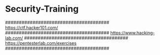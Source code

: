 # Security-Training
######################################
https://ctf.hacker101.com/
######################################
https://www.hacking-lab.com/
######################################
https://pentesterlab.com/exercises
######################################
